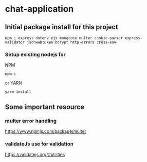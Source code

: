 # chat-application

## Initial package install for this project

``` 
npm i express dotenv ejs mongoose multer cookie-parser express-validator jsonwebtoken bcrypt http-errors cross-env
```
### Setup existing nodejs for 
NPM
```
npm i
```
or YARN 
```
yarn install
```

## Some important resource
### multer error handling
https://www.npmjs.com/package/multer

### validateJs use for validation
https://validatejs.org/#utilities